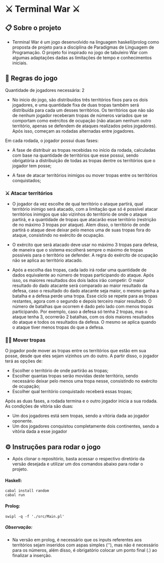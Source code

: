 # ⚔ Terminal War ⚔

## 📋 Sobre o projeto

- Terminal War é um jogo desenvolvido na linguagem haskell/prolog como proposta de projeto para a disciplina de Paradigmas de Linguagem de Programação. O projeto foi inspirado no jogo de tabuleiro War com algumas adaptações dadas as limitações de tempo e conhecimentos iniciais.

## 📖 Regras do jogo

Quantidade de jogadores necessária: 2

- No inicio do jogo, são distribuídos três territórios fixos para os dois jogadores, e uma quantidade fixa de duas tropas também será distribuída para cada um desses territórios. Os territórios que não são de nenhum jogador receberam tropas de números variados que se comportam como exércitos de ocupação (não atacam nenhum outro território, apenas se defendem de ataques realizados pelos jogadores). Após isso, começam as rodadas alternadas entre jogadores.

Em cada rodada, o jogador possui duas fases:

- A fase de distribuir as tropas recebidas no início da rodada, calculadas com base na quantidade de territórios que esse possui, sendo obrigatória a distribuição de todas as tropas dentre os territórios que o jogador tem posse;

- A fase de atacar territórios inimigos ou mover tropas entre os territórios conquistados;

### ⚔ Atacar territórios

- O jogador da vez escolhe de qual território o ataque partirá, qual território inimigo será atacado, com a limitação que só é possível atacar territórios inimigos que são vizinhos do território de onde o ataque partirá, e a quantidade de tropas que atacarão esse território (restrição de no máximo 3 tropas por ataque). Alem disso, o território de onde partirá o ataque deve deixar pelo menos uma de suas tropas fora do ataque, consistindo no exército de ocupação.

- O exército que será atacado deve usar no máximo 3 tropas para defesa, de maneira que o sistema escolherá sempre o máximo de tropas possíveis para o território se defender. A regra do exército de ocupação não se aplica ao território atacado.

- Após a escolha das tropas, cada lado irá rodar uma quantidade de dados equivalente ao número de tropas participando do ataque. Após isso, os maiores resultados dos dois lados irão competir: O maior resultado do dado atacante será comparado ao maior resultado da defesa, caso o resultado do dado atacante seja maior, o mesmo ganha a batalha e a defesa perde uma tropa. Esse ciclo se repete para as tropas restantes, agora com o segundo e depois terceiro maior resultado. O número de batalhas que ocorrem é dado pelo lado com menos tropas participando. Por exemplo, caso a defesa só tenha 2 tropas, mas o ataque tenha 3, ocorrerão 2 batalhas, com os dois maiores resultados do ataque e todos os resultados da defesa. O mesmo se aplica quando o ataque tiver menos tropas do que a defesa.


### 🚶‍♂️ Mover tropas

O jogador pode mover as tropas entre os territórios que estão em sua posse, desde que eles sejam vizinhos um do outro. A partir disso, o jogador terá as opções de:

- Escolher o território de onde partirão as tropas;
- Escolher quantas tropas serão movidas deste território, sendo necessário deixar pelo menos uma tropa nesse, consistindo no exército de ocupação;
- Escolher qual território conquistado receberá essas tropas;

Após as duas fases, a rodada termina e o outro jogador inicia a sua rodada. As condições de vitória são duas:

- Um dos jogadores está sem tropas, sendo a vitória dada ao jogador oponente.
- Um dos jogadores conquistou completamente dois continentes, sendo a vitória dada a esse jogador

## ⚙ Instruções para rodar o jogo

- Após clonar o repositório, basta acessar o respectivo diretório da versão desejada e utilizar um dos comandos abaixo para rodar o projeto.

#### Haskell:

  ```
  cabal install random
  cabal run
  ```

#### Prolog:

  ```
  swipl -q -f './src/Main.pl'
  ```

##### Observação:
- Na versão em prolog, é necessário que os inputs referentes aos territórios sejam inseridos com aspas simples (''), mas não é necessário para os números, além disso, é obrigatório colocar um ponto final (.) ao finalizar a inserção.
